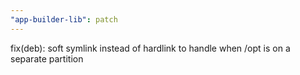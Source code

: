 ```yaml
---
"app-builder-lib": patch
---
```


fix(deb): soft symlink instead of hardlink to handle when /opt is on a separate partition
